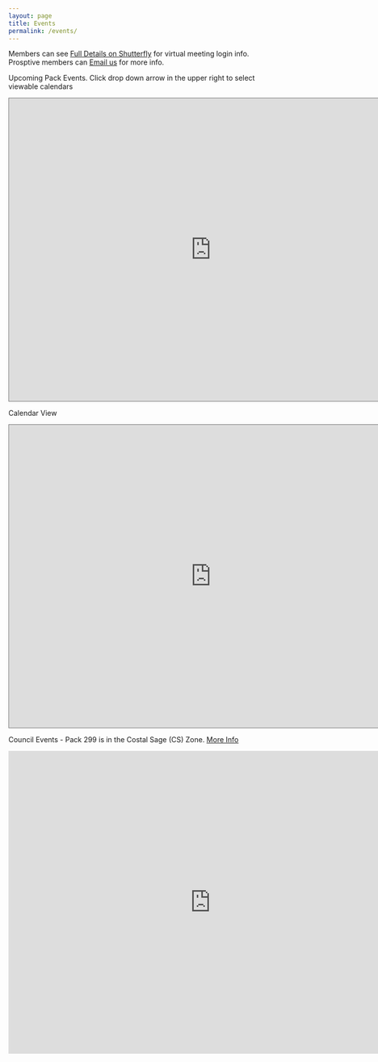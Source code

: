 ```yaml
---
layout: page
title: Events
permalink: /events/
---
```


Members can see [Full Details on Shutterfly](https://pack299sandiego.shutterfly.com/22) for virtual meeting login info. Prosptive members can <a href="mailto:info@pack299sandiego.org?Subject=Pack 299 Meeting info" title="Contact us">Email us</a> for more info.

Upcoming Pack Events. Click drop down arrow in the upper right to select viewable calendars

<iframe src="https://calendar.google.com/calendar/embed?height=600&amp;wkst=1&amp;bgcolor=%23ffffff&amp;ctz=America%2FLos_Angeles&amp;src=d2VzdGVybmhpbGxzdGltZXNAZ21haWwuY29t&amp;color=%23F4511E&amp;showTitle=0&amp;showPrint=0&amp;mode=AGENDA" style="border:solid 1px #777" width="800" height="600" frameborder="0" scrolling="no"></iframe>

Calendar View
<iframe src="https://calendar.google.com/calendar/embed?height=600&amp;wkst=1&amp;bgcolor=%23ffffff&amp;ctz=America%2FLos_Angeles&amp;src=d2VzdGVybmhpbGxzdGltZXNAZ21haWwuY29t&amp;src=ZW4udXNhI2hvbGlkYXlAZ3JvdXAudi5jYWxlbmRhci5nb29nbGUuY29t&amp;color=%23F4511E&amp;color=%230B8043&amp;showTitle=0&amp;showPrint=0" style="border:solid 1px #777" width="800" height="600" frameborder="0" scrolling="no"></iframe>

Council Events - Pack 299 is in the Costal Sage (CS) Zone. [More Info](https://www.sdicbsa.org/Calendar/)
<iframe src="https://calendar.google.com/calendar/embed?showTitle=0&wkst=1&bgcolor=%23FFFFFF&src=sdic.general@gmail.com&color=%2329527A&src=4a8cjtucrmfp2hak9vdbar7f88@group.calendar.google.com&color=%235229A3&src=5nfaemor9l15pvrqajagphi82g@group.calendar.google.com&color=%23A32929&src=vur4umfp1feiegevd9lvdgi3m4@group.calendar.google.com&color=%232F6309&ctz=America%2FLos_Angeles&mode=MONTH&amp;showPrint=0" width="800" height="600" frameborder="0" scrolling="no"></iframe>
